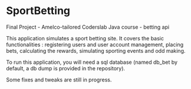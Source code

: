 # SportBetting
Final Project - Amelco-tailored Coderslab Java course -  betting api  

This application simulates a sport betting site.
It covers the basic functionalities : registering users and user account management, placing bets, 
calculating the rewards, simulating sporting events and odd making.

To run this application, you will need a sql database (named db_bet by default, a db dump is provided in the repository).

Some fixes and tweaks are still in progress.
